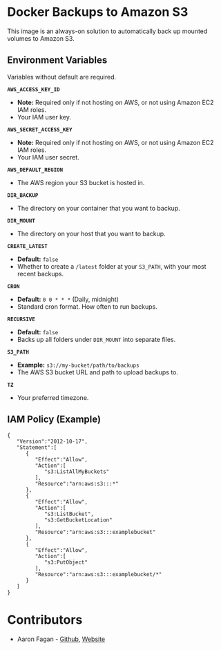 # Docker Backups to Amazon S3
This image is an always-on solution to automatically back up mounted volumes to Amazon S3.

## Environment Variables
Variables without default are required.

**`AWS_ACCESS_KEY_ID`**
- **Note:** Required only if not hosting on AWS, or not using Amazon EC2 IAM roles.
- Your IAM user key.

**`AWS_SECRET_ACCESS_KEY`**
- **Note:** Required only if not hosting on AWS, or not using Amazon EC2 IAM roles.
- Your IAM user secret.

**`AWS_DEFAULT_REGION`**
- The AWS region your S3 bucket is hosted in.

**`DIR_BACKUP`**
- The directory on your container that you want to backup.

**`DIR_MOUNT`**
- The directory on your host that you want to backup.

**`CREATE_LATEST`**
- **Default:** `false`
- Whether to create a `/latest` folder at your `S3_PATH`, with your most recent backups.

**`CRON`**
- **Default:** `0 0 * * *` (Daily, midnight)
- Standard cron format. How often to run backups.

**`RECURSIVE`**
- **Default:** `false`
- Backs up all folders under `DIR_MOUNT` into separate files.

**`S3_PATH`**
- **Example:** `s3://my-bucket/path/to/backups`
- The AWS S3 bucket URL and path to upload backups to.

**`TZ`**
- Your preferred timezone.

## IAM Policy (Example)
```
{
   "Version":"2012-10-17",
   "Statement":[
      {
         "Effect":"Allow",
         "Action":[
            "s3:ListAllMyBuckets"
         ],
         "Resource":"arn:aws:s3:::*"
      },
      {
         "Effect":"Allow",
         "Action":[
            "s3:ListBucket",
            "s3:GetBucketLocation"
         ],
         "Resource":"arn:aws:s3:::examplebucket"
      },
      {
         "Effect":"Allow",
         "Action":[
            "s3:PutObject"
         ],
         "Resource":"arn:aws:s3:::examplebucket/*"
      }
   ]
}
```

# Contributors
* Aaron Fagan - [Github](https://github.com/aaronfagan), [Website](https://www.aaronfagan.ca/)
